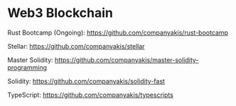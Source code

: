 # Web3 Blockchain

Rust Bootcamp (Ongoing):
https://github.com/companyakis/rust-bootcamp

Stellar:
https://github.com/companyakis/stellar

Master Solidity:
https://github.com/companyakis/master-solidity-programming

Solidity:
https://github.com/companyakis/solidity-fast

TypeScript:
https://github.com/companyakis/typescripts



